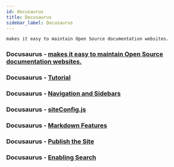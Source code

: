 ```yaml
---
id: docusaurus
title: Docusaurus
sidebar_label: Docusaurus
---
```


```bash
makes it easy to maintain Open Source documentation websites.
```

### Docusaurus - [makes it easy to maintain Open Source documentation websites.](https://docusaurus.io/en/)

### Docusaurus - [Tutorial](https://docusaurus.io/docs/en/tutorial-setup)

### Docusaurus - [Navigation and Sidebars](https://docusaurus.io/docs/en/navigation)

### Docusaurus - [siteConfig.js](https://docusaurus.io/docs/en/site-config.html#optional-fields)

### Docusaurus - [Markdown Features](https://docusaurus.io/docs/en/doc-markdown)

### Docusaurus - [Publish the Site](https://docusaurus.io/docs/en/tutorial-publish-site)

### Docusaurus - [Enabling Search](https://docusaurus.io/docs/en/search)